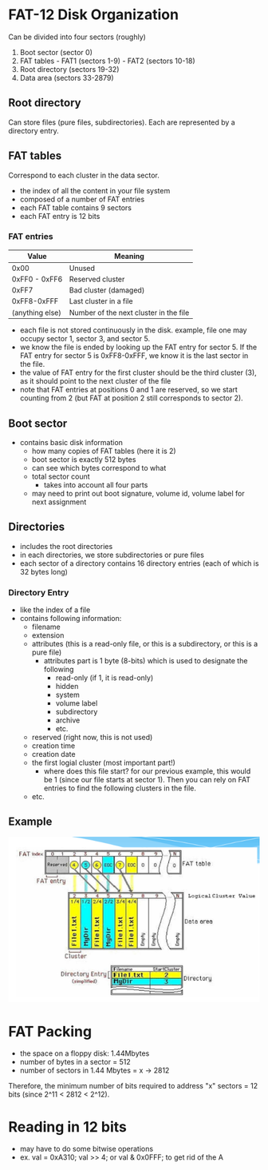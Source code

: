 # FAT-12 Disk Organization

Can be divided into four sectors (roughly)
  1. Boot sector (sector 0)
  2. FAT tables
    - FAT1 (sectors 1-9)
    - FAT2 (sectors 10-18)
  3. Root directory (sectors 19-32)
  4. Data area (sectors 33-2879)

## Root directory
Can store files (pure files, subdirectories). Each are represented by a directory entry.

## FAT tables
Correspond to each cluster in the data sector.
  - the index of all the content in your file system
  - composed of a number of FAT entries
  - each FAT table contains 9 sectors
  - each FAT entry is 12 bits

### FAT entries
| Value | Meaning|
| ------ | ------ |
| 0x00 | Unused |
|0xFF0 - 0xFF6 | Reserved cluster |
| 0xFF7 | Bad cluster (damaged) |
| 0xFF8-0xFFF | Last cluster in a file |
| (anything else) | Number of the next cluster in the file |

  - each file is not stored continuously in the disk. example, file one may occupy sector 1, sector 3, and sector 5.
  - we know the file is ended by looking up the FAT entry for sector 5. If the FAT entry for sector 5 is 0xFF8-0xFFF, we know it is the last sector in the file.
  - the value of FAT entry for the first cluster should be the third cluster (3), as it should point to the next cluster of the file
  - note that FAT entries at positions 0 and 1 are reserved, so we start counting from 2 (but FAT at position 2 still corresponds to sector 2).

## Boot sector
  - contains basic disk information
    - how many copies of FAT tables (here it is 2)
    - boot sector is exactly 512 bytes
    - can see which bytes correspond to what
    - total sector count
      - takes into account all four parts
    - may need to print out boot signature, volume id, volume label for next assignment

## Directories
  - includes the root directories
  - in each directories, we store subdirectories or pure files
  - each sector of a directory contains 16 directory entries (each of which is 32 bytes long)

### Directory Entry
  - like the index of a file
  - contains following information:
    - filename
    - extension
    - attributes (this is a read-only file, or this is a subdirectory, or this is a pure file)
      - attributes part is 1 byte (8-bits) which is used to designate the following
        - read-only (if 1, it is read-only)
        - hidden
        - system
        - volume label
        - subdirectory
        - archive 
        - etc.
    - reserved (right now, this is not used)
    - creation time
    - creation date
    - the first logial cluster (most important part!)
      - where does this file start? for our previous example, this would be 1 (since our file starts at sector 1). Then you can rely on FAT entries to find the following clusters in the file.
    - etc.

## Example
![FAT example](images/FAT_example.png)

# FAT Packing
  - the space on a floppy disk: 1.44Mbytes
  - number of bytes in a sector = 512
  - number of sectors in 1.44 Mbytes = x -> 2812

Therefore, the minimum number of bits required to address "x" sectors = 12 bits (since 2^11 < 2812 < 2^12).

# Reading in 12 bits
  - may have to do some bitwise operations
  - ex. val = 0xA310; val >> 4; or val & 0x0FFF; to get rid of the A
